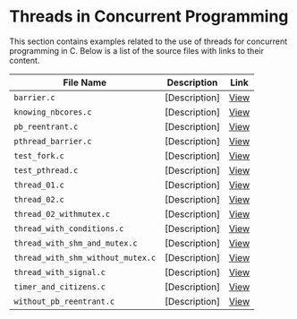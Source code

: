 # Threads in Concurrent Programming

This section contains examples related to the use of threads for concurrent programming in C. Below is a list of the source files with links to their content.

| File Name                         | Description | Link |
|-----------------------------------|-------------|------|
| `barrier.c`                       | [Description] | [View](https://github.com/alainlebret/os/blob/master/exemplier/8_threads/src/barrier.c) |
| `knowing_nbcores.c`               | [Description] | [View](https://github.com/alainlebret/os/blob/master/exemplier/8_threads/src/knowing_nbcores.c) |
| `pb_reentrant.c`                  | [Description] | [View](https://github.com/alainlebret/os/blob/master/exemplier/8_threads/src/pb_reentrant.c) |
| `pthread_barrier.c`               | [Description] | [View](https://github.com/alainlebret/os/blob/master/exemplier/8_threads/src/pthread_barrier.c) |
| `test_fork.c`                     | [Description] | [View](https://github.com/alainlebret/os/blob/master/exemplier/8_threads/src/test_fork.c) |
| `test_pthread.c`                  | [Description] | [View](https://github.com/alainlebret/os/blob/master/exemplier/8_threads/src/test_pthread.c) |
| `thread_01.c`                     | [Description] | [View](https://github.com/alainlebret/os/blob/master/exemplier/8_threads/src/thread_01.c) |
| `thread_02.c`                     | [Description] | [View](https://github.com/alainlebret/os/blob/master/exemplier/8_threads/src/thread_02.c) |
| `thread_02_withmutex.c`           | [Description] | [View](https://github.com/alainlebret/os/blob/master/exemplier/8_threads/src/thread_02_withmutex.c) |
| `thread_with_conditions.c`        | [Description] | [View](https://github.com/alainlebret/os/blob/master/exemplier/8_threads/src/thread_with_conditions.c) |
| `thread_with_shm_and_mutex.c`     | [Description] | [View](https://github.com/alainlebret/os/blob/master/exemplier/8_threads/src/thread_with_shm_and_mutex.c) |
| `thread_with_shm_without_mutex.c` | [Description] | [View](https://github.com/alainlebret/os/blob/master/exemplier/8_threads/src/thread_with_shm_without_mutex.c) |
| `thread_with_signal.c`            | [Description] | [View](https://github.com/alainlebret/os/blob/master/exemplier/8_threads/src/thread_with_signal.c) |
| `timer_and_citizens.c`            | [Description] | [View](https://github.com/alainlebret/os/blob/master/exemplier/8_threads/src/timer_and_citizens.c) |
| `without_pb_reentrant.c`          | [Description] | [View](https://github.com/alainlebret/os/blob/master/exemplier/8_threads/src/without_pb_reentrant.c) |
